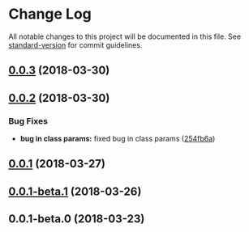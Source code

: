 # Change Log

All notable changes to this project will be documented in this file. See [standard-version](https://github.com/conventional-changelog/standard-version) for commit guidelines.

<a name="0.0.3"></a>
## [0.0.3](https://github.com/yussan/seal-middleware/compare/v0.0.2...v0.0.3) (2018-03-30)



<a name="0.0.2"></a>
## [0.0.2](https://github.com/yussan/seal-middleware/compare/v0.0.1...v0.0.2) (2018-03-30)


### Bug Fixes

* **bug in class params:** fixed bug in class params ([254fb6a](https://github.com/yussan/seal-middleware/commit/254fb6a))



<a name="0.0.1"></a>
## [0.0.1](https://github.com/yussan/seal-middleware/compare/v0.0.1-beta.1...v0.0.1) (2018-03-27)



<a name="0.0.1-beta.1"></a>
## [0.0.1-beta.1](https://github.com/yussan/seal-middleware/compare/v0.0.1-beta.0...v0.0.1-beta.1) (2018-03-26)



<a name="0.0.1-beta.0"></a>
## 0.0.1-beta.0 (2018-03-23)
